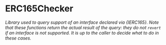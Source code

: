# ERC165Checker







*Library used to query support of an interface declared via {IERC165}. Note that these functions return the actual result of the query: they do not `revert` if an interface is not supported. It is up to the caller to decide what to do in these cases.*



